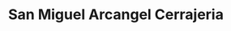---
title: "San Miguel Arcangel Cerrajeria"
url: /santa-rosa/san-miguel-arcangel-cerrajeria/
shop: cerrajero
---